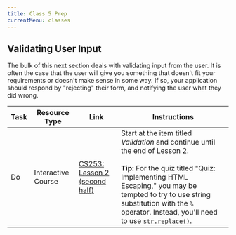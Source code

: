 ```yaml
---
title: Class 5 Prep
currentMenu: classes
---
```


## Validating User Input

The bulk of this next section deals with validating input from the user. It is often the case that the user will give you something that doesn't fit your requirements or doesn't make sense in some way. If so, your application should respond by "rejecting" their form, and notifying the user what they did wrong.

Task | Resource Type | Link | Instructions
|----|---------------|------|-------------|
Do | Interactive Course | [CS253: Lesson 2 (second half)][lesson-2] | Start at the item titled *Validation* and continue until the end of Lesson 2. <br><br> **Tip:** For the quiz titled "Quiz: Implementing HTML Escaping," you may be tempted to try to use string substitution with the `%` operator. Instead, you'll need to use [`str.replace()`](https://docs.python.org/2/library/stdtypes.html?highlight=str.replace#str.replace).


[lesson-2]: https://classroom.udacity.com/courses/cs253/lessons/48736183/concepts/486246670923#
